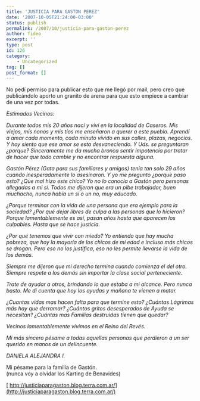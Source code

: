 ```yaml
---
title: 'JUSTICIA PARA GASTON PEREZ'
date: '2007-10-05T21:24:00-03:00'
status: publish
permalink: /2007/10/justicia-para-gaston-perez
author: fideo
excerpt: ''
type: post
id: 126
category:
    - Uncategorized
tag: []
post_format: []
---
```

No pedí permiso para publicar esto que me llegó por mail, pero creo que publicándolo aporto un granito de arena para que esto empiece a cambiar de una vez por todas.

*Estimados Vecinos:*

*Durante todos mis 20 años nací y viví en la localidad de Caseros. Mis viejos, mis nonos y mis tíos me enseñaron a querer a este pueblo. Aprendí a amar cada momento, cada minuto vivido en sus calles, plazas, negocios. Y hoy siento que ese amor se esta desvaneciendo. Y Uds. se preguntaran ¿porque? Sinceramente me da mucha bronca sentir impotencia por tratar de hacer que todo cambie y no encontrar respuesta alguna.*

*Gastón Pérez (Gata para sus familiares y amigos) tenía tan solo 29 años cuando inesperadamente lo asesinaron. Y yo me pregunto ¿porque paso esto? ¿Que mal hizo este chico? Yo no lo conocía a Gastón pero personas allegadas a mi sí. Todos me dijeron que era un pibe trabajador, buen muchacho, nunca había un si o un no, muy educado.*

*¿Porque terminar con la vida de una persona que era ejemplo para la sociedad? ¿Por qué dejar libres de culpa a las personas que lo hicieron? Porque lamentablemente es así, pasan años hasta que aparecen los culpables. Hasta que se hace justicia.*

*¿Por qué tenemos que vivir con miedo? Yo entiendo que hay mucha pobreza, que hoy la mayoría de los chicos de mi edad e incluso más chicos se drogan. Pero eso no los justifica, eso no les permite llevarse la vida de los demás.*

*Siempre me dijeron que mi derecho termina cuando comienza el del otro. Siempre respete a los demás sin importar la clase social perteneciente.*

*Trate de ayudar a otros, brindando lo que estaba a mi alcance. Pero nunca basto. Me di cuenta que hoy los ayudas y mañana te vienen a matar.*

*¿Cuantas vidas mas hacen falta para que termine esto? ¿Cuántas Lágrimas más hay que derramar? ¿Cuántos gritos desesperados de Ayuda se necesitan? ¿Cuántas mas Familias destruidas tienen que quedar?*

*Vecinos lamentablemente vivimos en el Reino del Revés.*

*Mi más sincero pésame a todas aquellas personas que perdieron a un ser querido en manos de un delincuente.*

*DANIELA ALEJANDRA I.*

Mi pésame para la familia de Gastón.  
(nunca voy a olvidar los Karting de Benavides)

[ http://justiciaparagaston.blog.terra.com.ar/](http://justiciaparagaston.blog.terra.com.ar/)